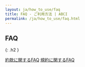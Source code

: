 ```yaml
---
layout: ja/how_to_use/faq
title: FAQ - ご利用方法 | ABCI
permalink: /ja/how_to_use/faq.html
---
```



## FAQ
{: .h2 }

<div class="cf">
<a href="./yakkan.html" class="box_menu">約款に関するFAQ</a>
<a href="./kiyaku.html" class="box_menu">規約に関するFAQ</a>
</div>


